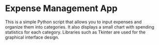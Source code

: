# Expense Management App
This is a simple Python script that allows you to input expenses and organize them into categories. It also displays a small chart with spending statistics for each category. Libraries such as Tkinter are used for the graphical interface design.







